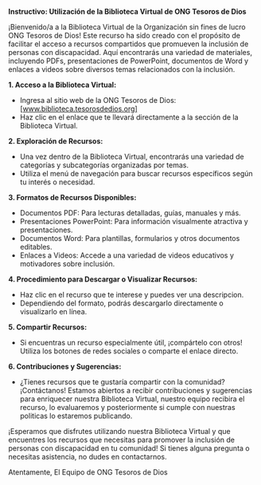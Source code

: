 **Instructivo: Utilización de la Biblioteca Virtual de ONG Tesoros de Dios**

¡Bienvenido/a a la Biblioteca Virtual de la Organización sin fines de lucro ONG Tesoros de Dios! Este recurso ha sido creado con el propósito de facilitar el acceso a recursos compartidos que promueven la inclusión de personas con discapacidad. Aquí encontrarás una variedad de materiales, incluyendo PDFs, presentaciones de PowerPoint, documentos de Word y enlaces a videos sobre diversos temas relacionados con la inclusión.

**1. Acceso a la Biblioteca Virtual:**
   - Ingresa al sitio web de la ONG Tesoros de Dios: [www.biblioteca.tesorosdedios.org]
   - Haz clic en el enlace que te llevará directamente a la sección de la Biblioteca Virtual.

**2. Exploración de Recursos:**
   - Una vez dentro de la Biblioteca Virtual, encontrarás una variedad de categorías y subcategorías organizadas por temas.
   - Utiliza el menú de navegación para buscar recursos específicos según tu interés o necesidad.

**3. Formatos de Recursos Disponibles:**
   - Documentos PDF: Para lecturas detalladas, guías, manuales y más.
   - Presentaciones PowerPoint: Para información visualmente atractiva y presentaciones.
   - Documentos Word: Para plantillas, formularios y otros documentos editables.
   - Enlaces a Videos: Accede a una variedad de videos educativos y motivadores sobre inclusión.

**4. Procedimiento para Descargar o Visualizar Recursos:**
   - Haz clic en el recurso que te interese y puedes ver una descripcion.
   - Dependiendo del formato, podrás descargarlo directamente o visualizarlo en línea.

**5. Compartir Recursos:**
   - Si encuentras un recurso especialmente útil, ¡compártelo con otros! Utiliza los botones de redes sociales o comparte el enlace directo.

**6. Contribuciones y Sugerencias:**
   - ¿Tienes recursos que te gustaría compartir con la comunidad? ¡Contáctanos! Estamos abiertos a recibir contribuciones y sugerencias para enriquecer nuestra Biblioteca Virtual, nuestro equipo recibira el recurso, lo evaluaremos y posteriormente si cumple con nuestras politicas lo estaremos publicando.

¡Esperamos que disfrutes utilizando nuestra Biblioteca Virtual y que encuentres los recursos que necesitas para promover la inclusión de personas con discapacidad en tu comunidad! Si tienes alguna pregunta o necesitas asistencia, no dudes en contactarnos.

Atentamente,
El Equipo de ONG Tesoros de Dios
